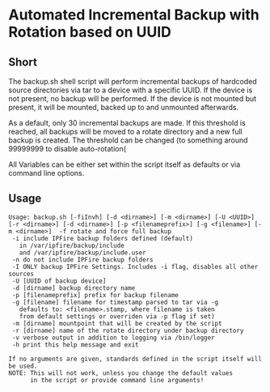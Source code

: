 Automated Incremental Backup with Rotation based on UUID
==============

Short
--------------
The backup.sh shell script will perform incremental backups of hardcoded source directories via tar to a device with a specific UUID. If the device is not present, no backup will be performed. If the device is not mounted but present, it will be mounted, backed up to and unmounted afterwards.

As a default, only 30 incremental backups are made. If this threshold is reached, all backups will be moved to a rotate directory and a new full backup is created. The threshold can be changed (to something around 99999999 to disable auto-rotation(

All Variables can be either set within the script itself as defaults or via command line options.


Usage
--------------

	Usage: backup.sh [-fiInvh] [-d <dirname>] [-m <dirname>] [-U <UUID>] [-r <dirname>] [-d <dirname>] [-p <filenameprefix>] [-g <filename>] [-m <dirname>]	 -f rotate and force full backup
	 -i include IPFire backup folders defined (default)
	   in /var/ipfire/backup/include
	   and /var/ipfire/backup/include.user
	 -n do not include IPFire backup folders 
	 -I ONLY backup IPFire Settings. Includes -i flag, disables all other sources
	 -U [UUID of backup device]
	 -d [dirname] backup directory name
	 -p [filenameprefix] prefix for backup filename
	 -g [filename] filename for timestamp parsed to tar via -g
	   defaults to: <filename>.stamp, where filename is taken
	   from default settings or overriden via -p flag if set)
	 -m [dirname] mountpoint that will be created by the script
	 -r [dirname] name of the rotate directory under backup directory
	 -v verbose output in addition to logging via /bin/logger
	 -h print this help message and exit
	
	If no arguments are given, standards defined in the script itself will be used.
	NOTE: This will not work, unless you change the default values
	      in the script or provide command line arguments!
